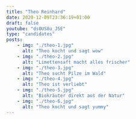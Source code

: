 ```yaml
---
title: "Theo Reinhard"
date: 2020-12-09T23:36:19+01:00
draft: false
youtube: "ds0US8u_J5E"
type: "candidates"
posts:
    - img: "./theo-1.jpg"
      alt: "Theo kocht und sagt wow"
    - img: "./theo-2.jpg"
      alt: "Limettensaft macht alles frischer"
    - img: "./theo-3.jpg"
      alt: "Theo sucht Pilze im Wald"
    - img: "./theo-4.jpg"
      alt: "Theo ist verliebt"
    - img: "./theo-5.jpg"
      alt: "Biokräuter direkt aus der Natur"
    - img: "./theo-6.jpg"
      alt: "Theo kocht und sagt yummy"
---
```


